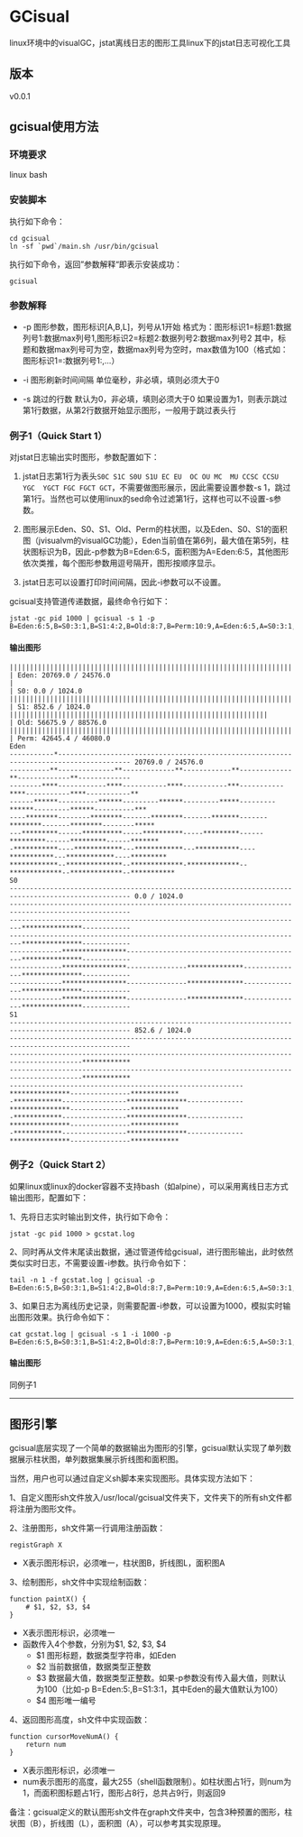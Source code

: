 # GCisual

linux环境中的visualGC，jstat离线日志的图形工具linux下的jstat日志可视化工具

## 版本

v0.0.1

## gcisual使用方法

### 环境要求

linux bash

### 安装脚本

执行如下命令：
```
cd gcisual
ln -sf `pwd`/main.sh /usr/bin/gcisual
```

执行如下命令，返回”参数解释“即表示安装成功：
```
gcisual
```

### 参数解释

- -p 图形参数，图形标识[A,B,L]，列号从1开始
     格式为：图形标识1=标题1:数据列号1:数据max列号1,图形标识2=标题2:数据列号2:数据max列号2
     其中，标题和数据max列号可为空，数据max列号为空时，max数值为100（格式如：图形标识1=:数据列号1:,...）

- -i 图形刷新时间间隔
     单位毫秒，非必填，填则必须大于0

- -s 跳过的行数
     默认为0，非必填，填则必须大于0
     如果设置为1，则表示跳过第1行数据，从第2行数据开始显示图形，一般用于跳过表头行


### 例子1（Quick Start 1）

对jstat日志输出实时图形，参数配置如下：

1. jstat日志第1行为表头`S0C S1C S0U S1U EC EU  OC OU MC  MU CCSC CCSU YGC  YGCT FGC FGCT GCT`，不需要做图形展示，因此需要设置参数-s 1，跳过第1行。当然也可以使用linux的sed命令过滤第1行，这样也可以不设置-s参数。

2. 图形展示Eden、S0、S1、Old、Perm的柱状图，以及Eden、S0、S1的面积图（jvisualvm的visualGC功能），Eden当前值在第6列，最大值在第5列，柱状图标识为B，因此-p参数为B=Eden:6:5，面积图为A=Eden:6:5，其他图形依次类推，每个图形参数用逗号隔开，图形按顺序显示。

3. jstat日志可以设置打印时间间隔，因此-i参数可以不设置。

gcisual支持管道传递数据，最终命令行如下：
```shell
jstat -gc pid 1000 | gcisual -s 1 -p B=Eden:6:5,B=S0:3:1,B=S1:4:2,B=Old:8:7,B=Perm:10:9,A=Eden:6:5,A=S0:3:1,A=S1:4:2
```

#### 输出图形
```
|||||||||||||||||||||||||||||||||||||||||||||||||||||||||||||||||||||||||||||||||||||               | Eden: 20769.0 / 24576.0
|                                                                                                   | S0: 0.0 / 1024.0
||||||||||||||||||||||||||||||||||||||||||||||||||||||||||||||||||||||||||||||||||||                | S1: 852.6 / 1024.0
||||||||||||||||||||||||||||||||||||||||||||||||||||||||||||||||                                    | Old: 56675.9 / 88576.0
|||||||||||||||||||||||||||||||||||||||||||||||||||||||||||||||||||||||||||||||||||||||||||||       | Perm: 42645.4 / 46080.0
Eden
-----------*---------------------------------------------------------------------------------------- 20769.0 / 24576.0
----------**--------------**-------------**------------**-------------**-------------**-------------
--------****------------****-----------****-----------***-----------****-----------****-----------**
------******----------******---------******---------*****---------******---------******----------***
----********--------********-------********-------*******-------********-------********--------*****
---*********------**********-----**********-----*********------*********------*********------*******
-***********----************---************---***********----***********---************----*********
************--**************--*************-*************--*************--*************--***********
S0
---------------------------------------------------------------------------------------------------- 0.0 / 1024.0
----------------------------------------------------------------------------------------------------
-------------------------------------------------------------------------***************------------
-------------------------------------------------------------------------***************------------
-------------****************--------------------------------------------***************------------
-------------****************---------------**************---------------***************------------
-------------****************---------------**************---------------***************------------
-------------****************---------------**************---------------***************------------
S1
---------------------------------------------------------------------------------------------------- 852.6 / 1024.0
----------------------------------------------------------------------------------------------------
----------------------------------------------------------------------------------------************
----------------------------------------------------------------------------------------************
----------------------------------------------------------***************---------------************
-************----------------***************--------------***************---------------************
-************----------------***************--------------***************---------------************
-************----------------***************--------------***************---------------************
```

### 例子2（Quick Start 2）

如果linux或linux的docker容器不支持bash（如alpine），可以采用离线日志方式输出图形，配置如下：

1、先将日志实时输出到文件，执行如下命令：
```
jstat -gc pid 1000 > gcstat.log
```

2、同时再从文件末尾读出数据，通过管道传给gcisual，进行图形输出，此时依然类似实时日志，不需要设置-i参数。执行命令如下：
```
tail -n 1 -f gcstat.log | gcisual -p B=Eden:6:5,B=S0:3:1,B=S1:4:2,B=Old:8:7,B=Perm:10:9,A=Eden:6:5,A=S0:3:1,A=S1:4:2
```

3、如果日志为离线历史记录，则需要配置-i参数，可以设置为1000，模拟实时输出图形效果。执行命令如下：
```
cat gcstat.log | gcisual -s 1 -i 1000 -p B=Eden:6:5,B=S0:3:1,B=S1:4:2,B=Old:8:7,B=Perm:10:9,A=Eden:6:5,A=S0:3:1,A=S1:4:2
```

#### 输出图形

同例子1

---

## 图形引擎

gcisual底层实现了一个简单的数据输出为图形的引擎，gcisual默认实现了单列数据展示柱状图，单列数据集展示折线图和面积图。

当然，用户也可以通过自定义sh脚本来实现图形。具体实现方法如下：

1、自定义图形sh文件放入/usr/local/gcisual文件夹下，文件夹下的所有sh文件都将注册为图形文件。

2、注册图形，sh文件第一行调用注册函数：
```shell
registGraph X
```
- X表示图形标识，必须唯一，柱状图B，折线图L，面积图A

3、绘制图形，sh文件中实现绘制函数：
```shell
function paintX() {
    # $1, $2, $3, $4
}
```
- X表示图形标识，必须唯一
- 函数传入4个参数，分别为$1, $2, $3, $4
    - $1 图形标题，数据类型字符串，如Eden
    - $2 当前数据值，数据类型正整数
    - $3 数据最大值，数据类型正整数。如果-p参数没有传入最大值，则默认为100（比如-p B=Eden:5:,B=S1:3:1，其中Eden的最大值默认为100）
    - $4 图形唯一编号

4、返回图形高度，sh文件中实现函数：
```shell
function cursorMoveNumA() {
    return num
}
```
- X表示图形标识，必须唯一
- num表示图形的高度，最大255（shell函数限制）。如柱状图占1行，则num为1，而面积图标题占1行，图形占8行，总共占9行，则返回9

备注：gcisual定义的默认图形sh文件在graph文件夹中，包含3种预置的图形，柱状图（B），折线图（L），面积图（A），可以参考其实现原理。

